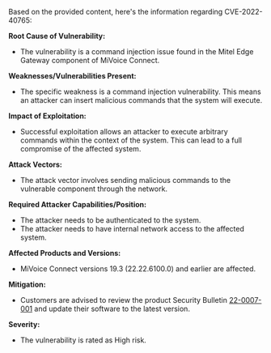 Based on the provided content, here's the information regarding CVE-2022-40765:

**Root Cause of Vulnerability:**
- The vulnerability is a command injection issue found in the Mitel Edge Gateway component of MiVoice Connect.

**Weaknesses/Vulnerabilities Present:**
- The specific weakness is a command injection vulnerability. This means an attacker can insert malicious commands that the system will execute.

**Impact of Exploitation:**
- Successful exploitation allows an attacker to execute arbitrary commands within the context of the system. This can lead to a full compromise of the affected system.

**Attack Vectors:**
- The attack vector involves sending malicious commands to the vulnerable component through the network.

**Required Attacker Capabilities/Position:**
- The attacker needs to be authenticated to the system.
- The attacker needs to have internal network access to the affected system.

**Affected Products and Versions:**
- MiVoice Connect versions 19.3 (22.22.6100.0) and earlier are affected.

**Mitigation:**
- Customers are advised to review the product Security Bulletin [22-0007-001](/-/media/mitel/file/pdf/support/security-advisories/security-bulletin_22-0007-001-v2.pdf) and update their software to the latest version.

**Severity:**
- The vulnerability is rated as High risk.